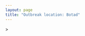 ```yaml
---
layout: page
title: "Outbreak location: Botad"
---
```

<div id="mapid">
<script src="https://buda-magenta.github.io/hazard_map/load_map.js"></script>
><script>
var marker_outbreak = L.marker([22.168600, 71.668500],{"autoPan": true}).addTo(map); marker_outbreak.bindTooltip("Botad").openTooltip();

var circle_1 = L.circle([22.750000, 71.666667], {"pane": "markerPane", "color": "red", "fill": true, "fillOpacity": 0.2, "fillRule": "evenodd", "lineCap": "round", "lineJoin": "round", "opacity": 1.0, "radius": 220368, "stroke": true, "weight": 3}).addTo(map);
circle_1.bindTooltip("Surendranagar<br>rank: 1<br>hazard index: 0.220368")
circle_1.bindPopup('<a href="https://buda-magenta.github.io/hazard_map/Surendranagar">Surendranagar</a>')

var circle_2 = L.circle([21.771884, 72.141645], {"pane": "markerPane", "color": "red", "fill": true, "fillOpacity": 0.2, "fillRule": "evenodd", "lineCap": "round", "lineJoin": "round", "opacity": 1.0, "radius": 69121, "stroke": true, "weight": 3}).addTo(map);
circle_2.bindTooltip("Bhavnagar<br>rank: 2<br>hazard index: 0.069121")
circle_2.bindPopup('<a href="https://buda-magenta.github.io/hazard_map/Bhavnagar">Bhavnagar</a>')

var circle_3 = L.circle([23.021624, 72.579707], {"pane": "markerPane", "color": "red", "fill": true, "fillOpacity": 0.2, "fillRule": "evenodd", "lineCap": "round", "lineJoin": "round", "opacity": 1.0, "radius": 23648, "stroke": true, "weight": 3}).addTo(map);
circle_3.bindTooltip("Ahmedabad<br>rank: 3<br>hazard index: 0.023648")
circle_3.bindPopup('<a href="https://buda-magenta.github.io/hazard_map/Ahmedabad">Ahmedabad</a>')

var circle_4 = L.circle([21.170200, 72.831100], {"pane": "markerPane", "color": "red", "fill": true, "fillOpacity": 0.2, "fillRule": "evenodd", "lineCap": "round", "lineJoin": "round", "opacity": 1.0, "radius": 18258, "stroke": true, "weight": 3}).addTo(map);
circle_4.bindTooltip("Surat<br>rank: 4<br>hazard index: 0.018259")
circle_4.bindPopup('<a href="https://buda-magenta.github.io/hazard_map/Surat">Surat</a>')

var circle_5 = L.circle([22.305199, 70.802833], {"pane": "markerPane", "color": "red", "fill": true, "fillOpacity": 0.2, "fillRule": "evenodd", "lineCap": "round", "lineJoin": "round", "opacity": 1.0, "radius": 12310, "stroke": true, "weight": 3}).addTo(map);
circle_5.bindTooltip("Rajkot<br>rank: 5<br>hazard index: 0.012311")
circle_5.bindPopup('<a href="https://buda-magenta.github.io/hazard_map/Rajkot">Rajkot</a>')

var circle_6 = L.circle([22.297314, 73.194257], {"pane": "markerPane", "color": "red", "fill": true, "fillOpacity": 0.2, "fillRule": "evenodd", "lineCap": "round", "lineJoin": "round", "opacity": 1.0, "radius": 6823, "stroke": true, "weight": 3}).addTo(map);
circle_6.bindTooltip("Vadodara<br>rank: 6<br>hazard index: 0.006823")
circle_6.bindPopup('<a href="https://buda-magenta.github.io/hazard_map/Vadodara">Vadodara</a>')

var circle_7 = L.circle([19.075990, 72.877393], {"pane": "markerPane", "color": "red", "fill": true, "fillOpacity": 0.2, "fillRule": "evenodd", "lineCap": "round", "lineJoin": "round", "opacity": 1.0, "radius": 6783, "stroke": true, "weight": 3}).addTo(map);
circle_7.bindTooltip("Mumbai<br>rank: 7<br>hazard index: 0.006783")
circle_7.bindPopup('<a href="https://buda-magenta.github.io/hazard_map/Mumbai">Mumbai</a>')

var circle_8 = L.circle([22.473242, 70.055210], {"pane": "markerPane", "color": "red", "fill": true, "fillOpacity": 0.2, "fillRule": "evenodd", "lineCap": "round", "lineJoin": "round", "opacity": 1.0, "radius": 3674, "stroke": true, "weight": 3}).addTo(map);
circle_8.bindTooltip("Jamnagar<br>rank: 8<br>hazard index: 0.003675")
circle_8.bindPopup('<a href="https://buda-magenta.github.io/hazard_map/Jamnagar">Jamnagar</a>')

var circle_9 = L.circle([22.910184, 69.899418], {"pane": "markerPane", "color": "red", "fill": true, "fillOpacity": 0.2, "fillRule": "evenodd", "lineCap": "round", "lineJoin": "round", "opacity": 1.0, "radius": 1879, "stroke": true, "weight": 3}).addTo(map);
circle_9.bindTooltip("Bhadreshwar<br>rank: 9<br>hazard index: 0.001880")
circle_9.bindPopup('<a href="https://buda-magenta.github.io/hazard_map/Bhadreshwar">Bhadreshwar</a>')

var circle_10 = L.circle([20.866667, 70.750000], {"pane": "markerPane", "color": "red", "fill": true, "fillOpacity": 0.2, "fillRule": "evenodd", "lineCap": "round", "lineJoin": "round", "opacity": 1.0, "radius": 1865, "stroke": true, "weight": 3}).addTo(map);
circle_10.bindTooltip("Amreli<br>rank: 10<br>hazard index: 0.001865")
circle_10.bindPopup('<a href="https://buda-magenta.github.io/hazard_map/Amreli">Amreli</a>')

var circle_11 = L.circle([21.764059, 70.616660], {"pane": "markerPane", "color": "red", "fill": true, "fillOpacity": 0.2, "fillRule": "evenodd", "lineCap": "round", "lineJoin": "round", "opacity": 1.0, "radius": 1724, "stroke": true, "weight": 3}).addTo(map);
circle_11.bindTooltip("Jetpur Navagadh<br>rank: 11<br>hazard index: 0.001725")
circle_11.bindPopup('<a href="https://buda-magenta.github.io/hazard_map/Jetpur_Navagadh">Jetpur Navagadh</a>')

var circle_12 = L.circle([21.972182, 70.795524], {"pane": "markerPane", "color": "red", "fill": true, "fillOpacity": 0.2, "fillRule": "evenodd", "lineCap": "round", "lineJoin": "round", "opacity": 1.0, "radius": 1627, "stroke": true, "weight": 3}).addTo(map);
circle_12.bindTooltip("Gondal<br>rank: 12<br>hazard index: 0.001628")
circle_12.bindPopup('<a href="https://buda-magenta.github.io/hazard_map/Gondal">Gondal</a>')

var circle_13 = L.circle([21.517410, 70.464275], {"pane": "markerPane", "color": "red", "fill": true, "fillOpacity": 0.2, "fillRule": "evenodd", "lineCap": "round", "lineJoin": "round", "opacity": 1.0, "radius": 1018, "stroke": true, "weight": 3}).addTo(map);
circle_13.bindTooltip("Junagadh<br>rank: 13<br>hazard index: 0.001018")
circle_13.bindPopup('<a href="https://buda-magenta.github.io/hazard_map/Junagadh">Junagadh</a>')

var circle_14 = L.circle([23.774057, 71.683735], {"pane": "markerPane", "color": "red", "fill": true, "fillOpacity": 0.2, "fillRule": "evenodd", "lineCap": "round", "lineJoin": "round", "opacity": 1.0, "radius": 884, "stroke": true, "weight": 3}).addTo(map);
circle_14.bindTooltip("Patan<br>rank: 14<br>hazard index: 0.000885")
circle_14.bindPopup('<a href="https://buda-magenta.github.io/hazard_map/Patan">Patan</a>')

var circle_15 = L.circle([23.071874, 70.131715], {"pane": "markerPane", "color": "red", "fill": true, "fillOpacity": 0.2, "fillRule": "evenodd", "lineCap": "round", "lineJoin": "round", "opacity": 1.0, "radius": 790, "stroke": true, "weight": 3}).addTo(map);
circle_15.bindTooltip("Gandhidham<br>rank: 15<br>hazard index: 0.000791")
circle_15.bindPopup('<a href="https://buda-magenta.github.io/hazard_map/Gandhidham">Gandhidham</a>')

var circle_16 = L.circle([22.558499, 72.962563], {"pane": "markerPane", "color": "red", "fill": true, "fillOpacity": 0.2, "fillRule": "evenodd", "lineCap": "round", "lineJoin": "round", "opacity": 1.0, "radius": 699, "stroke": true, "weight": 3}).addTo(map);
circle_16.bindTooltip("Anand<br>rank: 16<br>hazard index: 0.000699")
circle_16.bindPopup('<a href="https://buda-magenta.github.io/hazard_map/Anand">Anand</a>')

var circle_17 = L.circle([22.689507, 72.871520], {"pane": "markerPane", "color": "red", "fill": true, "fillOpacity": 0.2, "fillRule": "evenodd", "lineCap": "round", "lineJoin": "round", "opacity": 1.0, "radius": 695, "stroke": true, "weight": 3}).addTo(map);
circle_17.bindTooltip("Nadiad<br>rank: 17<br>hazard index: 0.000696")
circle_17.bindPopup('<a href="https://buda-magenta.github.io/hazard_map/Nadiad">Nadiad</a>')

var circle_18 = L.circle([23.223288, 72.649227], {"pane": "markerPane", "color": "red", "fill": true, "fillOpacity": 0.2, "fillRule": "evenodd", "lineCap": "round", "lineJoin": "round", "opacity": 1.0, "radius": 693, "stroke": true, "weight": 3}).addTo(map);
circle_18.bindTooltip("Gandhinagar<br>rank: 18<br>hazard index: 0.000694")
circle_18.bindPopup('<a href="https://buda-magenta.github.io/hazard_map/Gandhinagar">Gandhinagar</a>')

var circle_19 = L.circle([28.651718, 77.221939], {"pane": "markerPane", "color": "red", "fill": true, "fillOpacity": 0.2, "fillRule": "evenodd", "lineCap": "round", "lineJoin": "round", "opacity": 1.0, "radius": 627, "stroke": true, "weight": 3}).addTo(map);
circle_19.bindTooltip("Delhi<br>rank: 19<br>hazard index: 0.000628")
circle_19.bindPopup('<a href="https://buda-magenta.github.io/hazard_map/Delhi">Delhi</a>')

var circle_20 = L.circle([23.666667, 72.500000], {"pane": "markerPane", "color": "red", "fill": true, "fillOpacity": 0.2, "fillRule": "evenodd", "lineCap": "round", "lineJoin": "round", "opacity": 1.0, "radius": 587, "stroke": true, "weight": 3}).addTo(map);
circle_20.bindTooltip("Mahesana<br>rank: 20<br>hazard index: 0.000587")
circle_20.bindPopup('<a href="https://buda-magenta.github.io/hazard_map/Mahesana">Mahesana</a>')

var circle_21 = L.circle([21.750000, 73.000000], {"pane": "markerPane", "color": "red", "fill": true, "fillOpacity": 0.2, "fillRule": "evenodd", "lineCap": "round", "lineJoin": "round", "opacity": 1.0, "radius": 536, "stroke": true, "weight": 3}).addTo(map);
circle_21.bindTooltip("Bharuch<br>rank: 21<br>hazard index: 0.000537")
circle_21.bindPopup('<a href="https://buda-magenta.github.io/hazard_map/Bharuch">Bharuch</a>')

var circle_22 = L.circle([20.952407, 72.932383], {"pane": "markerPane", "color": "red", "fill": true, "fillOpacity": 0.2, "fillRule": "evenodd", "lineCap": "round", "lineJoin": "round", "opacity": 1.0, "radius": 510, "stroke": true, "weight": 3}).addTo(map);
circle_22.bindTooltip("Navsari<br>rank: 22<br>hazard index: 0.000510")
circle_22.bindPopup('<a href="https://buda-magenta.github.io/hazard_map/Navsari">Navsari</a>')

var circle_23 = L.circle([20.905700, 70.378100], {"pane": "markerPane", "color": "red", "fill": true, "fillOpacity": 0.2, "fillRule": "evenodd", "lineCap": "round", "lineJoin": "round", "opacity": 1.0, "radius": 488, "stroke": true, "weight": 3}).addTo(map);
circle_23.bindTooltip("Veraval<br>rank: 23<br>hazard index: 0.000489")
circle_23.bindPopup('<a href="https://buda-magenta.github.io/hazard_map/Veraval">Veraval</a>')

var circle_24 = L.circle([22.610318, 73.461706], {"pane": "markerPane", "color": "red", "fill": true, "fillOpacity": 0.2, "fillRule": "evenodd", "lineCap": "round", "lineJoin": "round", "opacity": 1.0, "radius": 465, "stroke": true, "weight": 3}).addTo(map);
circle_24.bindTooltip("Kalol<br>rank: 24<br>hazard index: 0.000465")
circle_24.bindPopup('<a href="https://buda-magenta.github.io/hazard_map/Kalol">Kalol</a>')

var circle_25 = L.circle([19.194329, 72.970178], {"pane": "markerPane", "color": "red", "fill": true, "fillOpacity": 0.2, "fillRule": "evenodd", "lineCap": "round", "lineJoin": "round", "opacity": 1.0, "radius": 379, "stroke": true, "weight": 3}).addTo(map);
circle_25.bindTooltip("Thane<br>rank: 25<br>hazard index: 0.000379")
circle_25.bindPopup('<a href="https://buda-magenta.github.io/hazard_map/Thane">Thane</a>')

var circle_26 = L.circle([26.296772, 73.035143], {"pane": "markerPane", "color": "red", "fill": true, "fillOpacity": 0.2, "fillRule": "evenodd", "lineCap": "round", "lineJoin": "round", "opacity": 1.0, "radius": 293, "stroke": true, "weight": 3}).addTo(map);
circle_26.bindTooltip("Jodhpur<br>rank: 26<br>hazard index: 0.000294")
circle_26.bindPopup('<a href="https://buda-magenta.github.io/hazard_map/Jodhpur">Jodhpur</a>')

var circle_27 = L.circle([18.521428, 73.854454], {"pane": "markerPane", "color": "red", "fill": true, "fillOpacity": 0.2, "fillRule": "evenodd", "lineCap": "round", "lineJoin": "round", "opacity": 1.0, "radius": 283, "stroke": true, "weight": 3}).addTo(map);
circle_27.bindTooltip("Pune<br>rank: 27<br>hazard index: 0.000283")
circle_27.bindPopup('<a href="https://buda-magenta.github.io/hazard_map/Pune">Pune</a>')

var circle_28 = L.circle([21.640900, 69.611000], {"pane": "markerPane", "color": "red", "fill": true, "fillOpacity": 0.2, "fillRule": "evenodd", "lineCap": "round", "lineJoin": "round", "opacity": 1.0, "radius": 282, "stroke": true, "weight": 3}).addTo(map);
circle_28.bindTooltip("Porbandar<br>rank: 28<br>hazard index: 0.000282")
circle_28.bindPopup('<a href="https://buda-magenta.github.io/hazard_map/Porbandar">Porbandar</a>')

var circle_29 = L.circle([20.432402, 73.141172], {"pane": "markerPane", "color": "red", "fill": true, "fillOpacity": 0.2, "fillRule": "evenodd", "lineCap": "round", "lineJoin": "round", "opacity": 1.0, "radius": 279, "stroke": true, "weight": 3}).addTo(map);
circle_29.bindTooltip("Valsad<br>rank: 29<br>hazard index: 0.000280")
circle_29.bindPopup('<a href="https://buda-magenta.github.io/hazard_map/Valsad">Valsad</a>')

var circle_30 = L.circle([20.843512, 75.525927], {"pane": "markerPane", "color": "red", "fill": true, "fillOpacity": 0.2, "fillRule": "evenodd", "lineCap": "round", "lineJoin": "round", "opacity": 1.0, "radius": 251, "stroke": true, "weight": 3}).addTo(map);
circle_30.bindTooltip("Jalgaon<br>rank: 30<br>hazard index: 0.000251")
circle_30.bindPopup('<a href="https://buda-magenta.github.io/hazard_map/Jalgaon">Jalgaon</a>')

var circle_31 = L.circle([19.439885, 72.880383], {"pane": "markerPane", "color": "red", "fill": true, "fillOpacity": 0.2, "fillRule": "evenodd", "lineCap": "round", "lineJoin": "round", "opacity": 1.0, "radius": 243, "stroke": true, "weight": 3}).addTo(map);
circle_31.bindTooltip("Vasai<br>rank: 31<br>hazard index: 0.000244")
circle_31.bindPopup('<a href="https://buda-magenta.github.io/hazard_map/Vasai">Vasai</a>')

var circle_32 = L.circle([26.915458, 75.818982], {"pane": "markerPane", "color": "red", "fill": true, "fillOpacity": 0.2, "fillRule": "evenodd", "lineCap": "round", "lineJoin": "round", "opacity": 1.0, "radius": 241, "stroke": true, "weight": 3}).addTo(map);
circle_32.bindTooltip("Jaipur<br>rank: 32<br>hazard index: 0.000241")
circle_32.bindPopup('<a href="https://buda-magenta.github.io/hazard_map/Jaipur">Jaipur</a>')

var circle_33 = L.circle([12.979120, 77.591300], {"pane": "markerPane", "color": "red", "fill": true, "fillOpacity": 0.2, "fillRule": "evenodd", "lineCap": "round", "lineJoin": "round", "opacity": 1.0, "radius": 192, "stroke": true, "weight": 3}).addTo(map);
circle_33.bindTooltip("Bangalore<br>rank: 33<br>hazard index: 0.000193")
circle_33.bindPopup('<a href="https://buda-magenta.github.io/hazard_map/Bangalore">Bangalore</a>')

var circle_34 = L.circle([24.170979, 72.436638], {"pane": "markerPane", "color": "red", "fill": true, "fillOpacity": 0.2, "fillRule": "evenodd", "lineCap": "round", "lineJoin": "round", "opacity": 1.0, "radius": 186, "stroke": true, "weight": 3}).addTo(map);
circle_34.bindTooltip("Palanpur<br>rank: 34<br>hazard index: 0.000187")
circle_34.bindPopup('<a href="https://buda-magenta.github.io/hazard_map/Palanpur">Palanpur</a>')

var circle_35 = L.circle([25.264902, 82.985787], {"pane": "markerPane", "color": "red", "fill": true, "fillOpacity": 0.2, "fillRule": "evenodd", "lineCap": "round", "lineJoin": "round", "opacity": 1.0, "radius": 184, "stroke": true, "weight": 3}).addTo(map);
circle_35.bindTooltip("Morvi<br>rank: 35<br>hazard index: 0.000185")
circle_35.bindPopup('<a href="https://buda-magenta.github.io/hazard_map/Morvi">Morvi</a>')

var circle_36 = L.circle([24.268349, 72.204387], {"pane": "markerPane", "color": "red", "fill": true, "fillOpacity": 0.2, "fillRule": "evenodd", "lineCap": "round", "lineJoin": "round", "opacity": 1.0, "radius": 168, "stroke": true, "weight": 3}).addTo(map);
circle_36.bindTooltip("Deesa<br>rank: 36<br>hazard index: 0.000169")
circle_36.bindPopup('<a href="https://buda-magenta.github.io/hazard_map/Deesa">Deesa</a>')

var circle_37 = L.circle([20.011247, 73.790236], {"pane": "markerPane", "color": "red", "fill": true, "fillOpacity": 0.2, "fillRule": "evenodd", "lineCap": "round", "lineJoin": "round", "opacity": 1.0, "radius": 126, "stroke": true, "weight": 3}).addTo(map);
circle_37.bindTooltip("Nashik<br>rank: 37<br>hazard index: 0.000127")
circle_37.bindPopup('<a href="https://buda-magenta.github.io/hazard_map/Nashik">Nashik</a>')

var circle_38 = L.circle([26.469100, 74.639000], {"pane": "markerPane", "color": "red", "fill": true, "fillOpacity": 0.2, "fillRule": "evenodd", "lineCap": "round", "lineJoin": "round", "opacity": 1.0, "radius": 118, "stroke": true, "weight": 3}).addTo(map);
circle_38.bindTooltip("Ajmer<br>rank: 38<br>hazard index: 0.000119")
circle_38.bindPopup('<a href="https://buda-magenta.github.io/hazard_map/Ajmer">Ajmer</a>')

var circle_39 = L.circle([21.365999, 74.284004], {"pane": "markerPane", "color": "red", "fill": true, "fillOpacity": 0.2, "fillRule": "evenodd", "lineCap": "round", "lineJoin": "round", "opacity": 1.0, "radius": 111, "stroke": true, "weight": 3}).addTo(map);
circle_39.bindTooltip("Nandurbar<br>rank: 39<br>hazard index: 0.000111")
circle_39.bindPopup('<a href="https://buda-magenta.github.io/hazard_map/Nandurbar">Nandurbar</a>')

var circle_40 = L.circle([17.388786, 78.461065], {"pane": "markerPane", "color": "red", "fill": true, "fillOpacity": 0.2, "fillRule": "evenodd", "lineCap": "round", "lineJoin": "round", "opacity": 1.0, "radius": 110, "stroke": true, "weight": 3}).addTo(map);
circle_40.bindTooltip("Hyderabad<br>rank: 40<br>hazard index: 0.000110")
circle_40.bindPopup('<a href="https://buda-magenta.github.io/hazard_map/Hyderabad">Hyderabad</a>')

var circle_41 = L.circle([22.541418, 88.357691], {"pane": "markerPane", "color": "red", "fill": true, "fillOpacity": 0.2, "fillRule": "evenodd", "lineCap": "round", "lineJoin": "round", "opacity": 1.0, "radius": 108, "stroke": true, "weight": 3}).addTo(map);
circle_41.bindTooltip("Kolkata<br>rank: 41<br>hazard index: 0.000109")
circle_41.bindPopup('<a href="https://buda-magenta.github.io/hazard_map/Kolkata">Kolkata</a>')

var circle_42 = L.circle([13.083694, 80.270186], {"pane": "markerPane", "color": "red", "fill": true, "fillOpacity": 0.2, "fillRule": "evenodd", "lineCap": "round", "lineJoin": "round", "opacity": 1.0, "radius": 107, "stroke": true, "weight": 3}).addTo(map);
circle_42.bindTooltip("Chennai<br>rank: 42<br>hazard index: 0.000108")
circle_42.bindPopup('<a href="https://buda-magenta.github.io/hazard_map/Chennai">Chennai</a>')

var circle_43 = L.circle([22.778500, 73.624516], {"pane": "markerPane", "color": "red", "fill": true, "fillOpacity": 0.2, "fillRule": "evenodd", "lineCap": "round", "lineJoin": "round", "opacity": 1.0, "radius": 104, "stroke": true, "weight": 3}).addTo(map);
circle_43.bindTooltip("Godhra<br>rank: 43<br>hazard index: 0.000105")
circle_43.bindPopup('<a href="https://buda-magenta.github.io/hazard_map/Godhra">Godhra</a>')

var circle_44 = L.circle([20.993276, 75.839983], {"pane": "markerPane", "color": "red", "fill": true, "fillOpacity": 0.2, "fillRule": "evenodd", "lineCap": "round", "lineJoin": "round", "opacity": 1.0, "radius": 103, "stroke": true, "weight": 3}).addTo(map);
circle_44.bindTooltip("Bhusawal<br>rank: 44<br>hazard index: 0.000103")
circle_44.bindPopup('<a href="https://buda-magenta.github.io/hazard_map/Bhusawal">Bhusawal</a>')

var circle_45 = L.circle([22.901200, 88.389900], {"pane": "markerPane", "color": "red", "fill": true, "fillOpacity": 0.2, "fillRule": "evenodd", "lineCap": "round", "lineJoin": "round", "opacity": 1.0, "radius": 102, "stroke": true, "weight": 3}).addTo(map);
circle_45.bindTooltip("Hugli-Chinsurah<br>rank: 45<br>hazard index: 0.000103")
circle_45.bindPopup('<a href="https://buda-magenta.github.io/hazard_map/Hugli-Chinsurah">Hugli-Chinsurah</a>')

var circle_46 = L.circle([26.505476, 93.977739], {"pane": "markerPane", "color": "red", "fill": true, "fillOpacity": 0.2, "fillRule": "evenodd", "lineCap": "round", "lineJoin": "round", "opacity": 1.0, "radius": 97, "stroke": true, "weight": 3}).addTo(map);
circle_46.bindTooltip("Chandan Nagar<br>rank: 46<br>hazard index: 0.000097")
circle_46.bindPopup('<a href="https://buda-magenta.github.io/hazard_map/Chandan_Nagar">Chandan Nagar</a>')

var circle_47 = L.circle([23.247245, 69.668339], {"pane": "markerPane", "color": "red", "fill": true, "fillOpacity": 0.2, "fillRule": "evenodd", "lineCap": "round", "lineJoin": "round", "opacity": 1.0, "radius": 96, "stroke": true, "weight": 3}).addTo(map);
circle_47.bindTooltip("Bhuj<br>rank: 47<br>hazard index: 0.000096")
circle_47.bindPopup('<a href="https://buda-magenta.github.io/hazard_map/Bhuj">Bhuj</a>')

var circle_48 = L.circle([18.627929, 73.800983], {"pane": "markerPane", "color": "red", "fill": true, "fillOpacity": 0.2, "fillRule": "evenodd", "lineCap": "round", "lineJoin": "round", "opacity": 1.0, "radius": 95, "stroke": true, "weight": 3}).addTo(map);
circle_48.bindTooltip("Pimpri Chinchwad<br>rank: 48<br>hazard index: 0.000095")
circle_48.bindPopup('<a href="https://buda-magenta.github.io/hazard_map/Pimpri_Chinchwad">Pimpri Chinchwad</a>')

var circle_49 = L.circle([15.398403, 73.812918], {"pane": "markerPane", "color": "red", "fill": true, "fillOpacity": 0.2, "fillRule": "evenodd", "lineCap": "round", "lineJoin": "round", "opacity": 1.0, "radius": 78, "stroke": true, "weight": 3}).addTo(map);
circle_49.bindTooltip("Vasco Da Gama<br>rank: 49<br>hazard index: 0.000078")
circle_49.bindPopup('<a href="https://buda-magenta.github.io/hazard_map/Vasco_Da_Gama">Vasco Da Gama</a>')

var circle_50 = L.circle([22.974972, 88.434592], {"pane": "markerPane", "color": "red", "fill": true, "fillOpacity": 0.2, "fillRule": "evenodd", "lineCap": "round", "lineJoin": "round", "opacity": 1.0, "radius": 58, "stroke": true, "weight": 3}).addTo(map);
circle_50.bindTooltip("Kalyani<br>rank: 50<br>hazard index: 0.000058")
circle_50.bindPopup('<a href="https://buda-magenta.github.io/hazard_map/Kalyani">Kalyani</a>')

var circle_51 = L.circle([23.160894, 79.949770], {"pane": "markerPane", "color": "red", "fill": true, "fillOpacity": 0.2, "fillRule": "evenodd", "lineCap": "round", "lineJoin": "round", "opacity": 1.0, "radius": 57, "stroke": true, "weight": 3}).addTo(map);
circle_51.bindTooltip("Jabalpur<br>rank: 51<br>hazard index: 0.000057")
circle_51.bindPopup('<a href="https://buda-magenta.github.io/hazard_map/Jabalpur">Jabalpur</a>')

var circle_52 = L.circle([25.438130, 81.833800], {"pane": "markerPane", "color": "red", "fill": true, "fillOpacity": 0.2, "fillRule": "evenodd", "lineCap": "round", "lineJoin": "round", "opacity": 1.0, "radius": 53, "stroke": true, "weight": 3}).addTo(map);
circle_52.bindTooltip("Allahabad<br>rank: 52<br>hazard index: 0.000054")
circle_52.bindPopup('<a href="https://buda-magenta.github.io/hazard_map/Allahabad">Allahabad</a>')

var circle_53 = L.circle([28.015929, 73.317137], {"pane": "markerPane", "color": "red", "fill": true, "fillOpacity": 0.2, "fillRule": "evenodd", "lineCap": "round", "lineJoin": "round", "opacity": 1.0, "radius": 52, "stroke": true, "weight": 3}).addTo(map);
circle_53.bindTooltip("Bikaner<br>rank: 53<br>hazard index: 0.000053")
circle_53.bindPopup('<a href="https://buda-magenta.github.io/hazard_map/Bikaner">Bikaner</a>')

var circle_54 = L.circle([21.149813, 79.082056], {"pane": "markerPane", "color": "red", "fill": true, "fillOpacity": 0.2, "fillRule": "evenodd", "lineCap": "round", "lineJoin": "round", "opacity": 1.0, "radius": 52, "stroke": true, "weight": 3}).addTo(map);
circle_54.bindTooltip("Nagpur<br>rank: 54<br>hazard index: 0.000052")
circle_54.bindPopup('<a href="https://buda-magenta.github.io/hazard_map/Nagpur">Nagpur</a>')

var circle_55 = L.circle([26.838100, 80.934600], {"pane": "markerPane", "color": "red", "fill": true, "fillOpacity": 0.2, "fillRule": "evenodd", "lineCap": "round", "lineJoin": "round", "opacity": 1.0, "radius": 48, "stroke": true, "weight": 3}).addTo(map);
circle_55.bindTooltip("Lucknow<br>rank: 55<br>hazard index: 0.000049")
circle_55.bindPopup('<a href="https://buda-magenta.github.io/hazard_map/Lucknow">Lucknow</a>')

var circle_56 = L.circle([25.604091, 73.415609], {"pane": "markerPane", "color": "red", "fill": true, "fillOpacity": 0.2, "fillRule": "evenodd", "lineCap": "round", "lineJoin": "round", "opacity": 1.0, "radius": 45, "stroke": true, "weight": 3}).addTo(map);
circle_56.bindTooltip("Pali<br>rank: 56<br>hazard index: 0.000046")
circle_56.bindPopup('<a href="https://buda-magenta.github.io/hazard_map/Pali">Pali</a>')

var circle_57 = L.circle([25.335649, 83.007629], {"pane": "markerPane", "color": "red", "fill": true, "fillOpacity": 0.2, "fillRule": "evenodd", "lineCap": "round", "lineJoin": "round", "opacity": 1.0, "radius": 45, "stroke": true, "weight": 3}).addTo(map);
circle_57.bindTooltip("Varanasi<br>rank: 57<br>hazard index: 0.000046")
circle_57.bindPopup('<a href="https://buda-magenta.github.io/hazard_map/Varanasi">Varanasi</a>')

var circle_58 = L.circle([19.261944, 73.194760], {"pane": "markerPane", "color": "red", "fill": true, "fillOpacity": 0.2, "fillRule": "evenodd", "lineCap": "round", "lineJoin": "round", "opacity": 1.0, "radius": 42, "stroke": true, "weight": 3}).addTo(map);
circle_58.bindTooltip("Ulhas Nagar<br>rank: 58<br>hazard index: 0.000043")
circle_58.bindPopup('<a href="https://buda-magenta.github.io/hazard_map/Ulhas_Nagar">Ulhas Nagar</a>')

var circle_59 = L.circle([22.720362, 75.868200], {"pane": "markerPane", "color": "red", "fill": true, "fillOpacity": 0.2, "fillRule": "evenodd", "lineCap": "round", "lineJoin": "round", "opacity": 1.0, "radius": 41, "stroke": true, "weight": 3}).addTo(map);
circle_59.bindTooltip("Indore<br>rank: 59<br>hazard index: 0.000041")
circle_59.bindPopup('<a href="https://buda-magenta.github.io/hazard_map/Indore">Indore</a>')

var circle_60 = L.circle([19.295200, 72.854400], {"pane": "markerPane", "color": "red", "fill": true, "fillOpacity": 0.2, "fillRule": "evenodd", "lineCap": "round", "lineJoin": "round", "opacity": 1.0, "radius": 41, "stroke": true, "weight": 3}).addTo(map);
circle_60.bindTooltip("Mira-Bhayandar<br>rank: 60<br>hazard index: 0.000041")
circle_60.bindPopup('<a href="https://buda-magenta.github.io/hazard_map/Mira-Bhayandar">Mira-Bhayandar</a>')

var circle_61 = L.circle([23.493079, 74.348402], {"pane": "markerPane", "color": "red", "fill": true, "fillOpacity": 0.2, "fillRule": "evenodd", "lineCap": "round", "lineJoin": "round", "opacity": 1.0, "radius": 37, "stroke": true, "weight": 3}).addTo(map);
circle_61.bindTooltip("Banswara<br>rank: 61<br>hazard index: 0.000038")
circle_61.bindPopup('<a href="https://buda-magenta.github.io/hazard_map/Banswara">Banswara</a>')

var circle_62 = L.circle([17.636129, 74.298278], {"pane": "markerPane", "color": "red", "fill": true, "fillOpacity": 0.2, "fillRule": "evenodd", "lineCap": "round", "lineJoin": "round", "opacity": 1.0, "radius": 35, "stroke": true, "weight": 3}).addTo(map);
circle_62.bindTooltip("Satara<br>rank: 62<br>hazard index: 0.000035")
circle_62.bindPopup('<a href="https://buda-magenta.github.io/hazard_map/Satara">Satara</a>')

var circle_63 = L.circle([26.460914, 80.321759], {"pane": "markerPane", "color": "red", "fill": true, "fillOpacity": 0.2, "fillRule": "evenodd", "lineCap": "round", "lineJoin": "round", "opacity": 1.0, "radius": 33, "stroke": true, "weight": 3}).addTo(map);
circle_63.bindTooltip("Kanpur<br>rank: 63<br>hazard index: 0.000034")
circle_63.bindPopup('<a href="https://buda-magenta.github.io/hazard_map/Kanpur">Kanpur</a>')

var circle_64 = L.circle([25.531031, 78.652689], {"pane": "markerPane", "color": "red", "fill": true, "fillOpacity": 0.2, "fillRule": "evenodd", "lineCap": "round", "lineJoin": "round", "opacity": 1.0, "radius": 33, "stroke": true, "weight": 3}).addTo(map);
circle_64.bindTooltip("Jhansi<br>rank: 64<br>hazard index: 0.000033")
circle_64.bindPopup('<a href="https://buda-magenta.github.io/hazard_map/Jhansi">Jhansi</a>')

var circle_65 = L.circle([19.362531, 73.078475], {"pane": "markerPane", "color": "red", "fill": true, "fillOpacity": 0.2, "fillRule": "evenodd", "lineCap": "round", "lineJoin": "round", "opacity": 1.0, "radius": 32, "stroke": true, "weight": 3}).addTo(map);
circle_65.bindTooltip("Bhiwandi<br>rank: 65<br>hazard index: 0.000033")
circle_65.bindPopup('<a href="https://buda-magenta.github.io/hazard_map/Bhiwandi">Bhiwandi</a>')

var circle_66 = L.circle([12.869810, 74.843008], {"pane": "markerPane", "color": "red", "fill": true, "fillOpacity": 0.2, "fillRule": "evenodd", "lineCap": "round", "lineJoin": "round", "opacity": 1.0, "radius": 32, "stroke": true, "weight": 3}).addTo(map);
circle_66.bindTooltip("Mangalore<br>rank: 66<br>hazard index: 0.000033")
circle_66.bindPopup('<a href="https://buda-magenta.github.io/hazard_map/Mangalore">Mangalore</a>')

var circle_67 = L.circle([26.099214, 74.312704], {"pane": "markerPane", "color": "red", "fill": true, "fillOpacity": 0.2, "fillRule": "evenodd", "lineCap": "round", "lineJoin": "round", "opacity": 1.0, "radius": 30, "stroke": true, "weight": 3}).addTo(map);
circle_67.bindTooltip("Beawar<br>rank: 67<br>hazard index: 0.000030")
circle_67.bindPopup('<a href="https://buda-magenta.github.io/hazard_map/Beawar">Beawar</a>')

var circle_68 = L.circle([9.931308, 76.267414], {"pane": "markerPane", "color": "red", "fill": true, "fillOpacity": 0.2, "fillRule": "evenodd", "lineCap": "round", "lineJoin": "round", "opacity": 1.0, "radius": 27, "stroke": true, "weight": 3}).addTo(map);
circle_68.bindTooltip("Kochi<br>rank: 68<br>hazard index: 0.000028")
circle_68.bindPopup('<a href="https://buda-magenta.github.io/hazard_map/Kochi">Kochi</a>')

var circle_69 = L.circle([25.196826, 76.000893], {"pane": "markerPane", "color": "red", "fill": true, "fillOpacity": 0.2, "fillRule": "evenodd", "lineCap": "round", "lineJoin": "round", "opacity": 1.0, "radius": 26, "stroke": true, "weight": 3}).addTo(map);
circle_69.bindTooltip("Kota<br>rank: 69<br>hazard index: 0.000027")
circle_69.bindPopup('<a href="https://buda-magenta.github.io/hazard_map/Kota">Kota</a>')

var circle_70 = L.circle([19.143607, 73.295535], {"pane": "markerPane", "color": "red", "fill": true, "fillOpacity": 0.2, "fillRule": "evenodd", "lineCap": "round", "lineJoin": "round", "opacity": 1.0, "radius": 24, "stroke": true, "weight": 3}).addTo(map);
circle_70.bindTooltip("Ambarnath<br>rank: 70<br>hazard index: 0.000025")
circle_70.bindPopup('<a href="https://buda-magenta.github.io/hazard_map/Ambarnath">Ambarnath</a>')

var circle_71 = L.circle([20.761862, 77.192172], {"pane": "markerPane", "color": "red", "fill": true, "fillOpacity": 0.2, "fillRule": "evenodd", "lineCap": "round", "lineJoin": "round", "opacity": 1.0, "radius": 24, "stroke": true, "weight": 3}).addTo(map);
circle_71.bindTooltip("Akola<br>rank: 71<br>hazard index: 0.000025")
circle_71.bindPopup('<a href="https://buda-magenta.github.io/hazard_map/Akola">Akola</a>')

var circle_72 = L.circle([31.292011, 75.568058], {"pane": "markerPane", "color": "red", "fill": true, "fillOpacity": 0.2, "fillRule": "evenodd", "lineCap": "round", "lineJoin": "round", "opacity": 1.0, "radius": 23, "stroke": true, "weight": 3}).addTo(map);
circle_72.bindTooltip("Jalandhar<br>rank: 72<br>hazard index: 0.000024")
circle_72.bindPopup('<a href="https://buda-magenta.github.io/hazard_map/Jalandhar">Jalandhar</a>')

var circle_73 = L.circle([27.175255, 78.009816], {"pane": "markerPane", "color": "red", "fill": true, "fillOpacity": 0.2, "fillRule": "evenodd", "lineCap": "round", "lineJoin": "round", "opacity": 1.0, "radius": 22, "stroke": true, "weight": 3}).addTo(map);
circle_73.bindTooltip("Agra<br>rank: 73<br>hazard index: 0.000022")
circle_73.bindPopup('<a href="https://buda-magenta.github.io/hazard_map/Agra">Agra</a>')

var circle_74 = L.circle([23.250000, 87.750000], {"pane": "markerPane", "color": "red", "fill": true, "fillOpacity": 0.2, "fillRule": "evenodd", "lineCap": "round", "lineJoin": "round", "opacity": 1.0, "radius": 19, "stroke": true, "weight": 3}).addTo(map);
circle_74.bindTooltip("Barddhaman<br>rank: 74<br>hazard index: 0.000020")
circle_74.bindPopup('<a href="https://buda-magenta.github.io/hazard_map/Barddhaman">Barddhaman</a>')

var circle_75 = L.circle([8.576971, 77.050125], {"pane": "markerPane", "color": "red", "fill": true, "fillOpacity": 0.2, "fillRule": "evenodd", "lineCap": "round", "lineJoin": "round", "opacity": 1.0, "radius": 18, "stroke": true, "weight": 3}).addTo(map);
circle_75.bindTooltip("Thiruvananthapuram<br>rank: 75<br>hazard index: 0.000019")
circle_75.bindPopup('<a href="https://buda-magenta.github.io/hazard_map/Thiruvananthapuram">Thiruvananthapuram</a>')

var circle_76 = L.circle([23.258486, 77.401989], {"pane": "markerPane", "color": "red", "fill": true, "fillOpacity": 0.2, "fillRule": "evenodd", "lineCap": "round", "lineJoin": "round", "opacity": 1.0, "radius": 18, "stroke": true, "weight": 3}).addTo(map);
circle_76.bindTooltip("Bhopal<br>rank: 76<br>hazard index: 0.000019")
circle_76.bindPopup('<a href="https://buda-magenta.github.io/hazard_map/Bhopal">Bhopal</a>')

var circle_77 = L.circle([23.174597, 75.785142], {"pane": "markerPane", "color": "red", "fill": true, "fillOpacity": 0.2, "fillRule": "evenodd", "lineCap": "round", "lineJoin": "round", "opacity": 1.0, "radius": 18, "stroke": true, "weight": 3}).addTo(map);
circle_77.bindTooltip("Ujjain<br>rank: 77<br>hazard index: 0.000018")
circle_77.bindPopup('<a href="https://buda-magenta.github.io/hazard_map/Ujjain">Ujjain</a>')

var circle_78 = L.circle([23.480592, 74.917790], {"pane": "markerPane", "color": "red", "fill": true, "fillOpacity": 0.2, "fillRule": "evenodd", "lineCap": "round", "lineJoin": "round", "opacity": 1.0, "radius": 17, "stroke": true, "weight": 3}).addTo(map);
circle_78.bindTooltip("Ratlam<br>rank: 78<br>hazard index: 0.000018")
circle_78.bindPopup('<a href="https://buda-magenta.github.io/hazard_map/Ratlam">Ratlam</a>')

var circle_79 = L.circle([21.237947, 81.633683], {"pane": "markerPane", "color": "red", "fill": true, "fillOpacity": 0.2, "fillRule": "evenodd", "lineCap": "round", "lineJoin": "round", "opacity": 1.0, "radius": 17, "stroke": true, "weight": 3}).addTo(map);
circle_79.bindTooltip("Raipur<br>rank: 79<br>hazard index: 0.000017")
circle_79.bindPopup('<a href="https://buda-magenta.github.io/hazard_map/Raipur">Raipur</a>')

var circle_80 = L.circle([21.154541, 77.644296], {"pane": "markerPane", "color": "red", "fill": true, "fillOpacity": 0.2, "fillRule": "evenodd", "lineCap": "round", "lineJoin": "round", "opacity": 1.0, "radius": 16, "stroke": true, "weight": 3}).addTo(map);
circle_80.bindTooltip("Amravati<br>rank: 80<br>hazard index: 0.000017")
circle_80.bindPopup('<a href="https://buda-magenta.github.io/hazard_map/Amravati">Amravati</a>')

var circle_81 = L.circle([28.428262, 77.002700], {"pane": "markerPane", "color": "red", "fill": true, "fillOpacity": 0.2, "fillRule": "evenodd", "lineCap": "round", "lineJoin": "round", "opacity": 1.0, "radius": 16, "stroke": true, "weight": 3}).addTo(map);
circle_81.bindTooltip("Gurgaon<br>rank: 81<br>hazard index: 0.000016")
circle_81.bindPopup('<a href="https://buda-magenta.github.io/hazard_map/Gurgaon">Gurgaon</a>')

var circle_82 = L.circle([11.258608, 75.778874], {"pane": "markerPane", "color": "red", "fill": true, "fillOpacity": 0.2, "fillRule": "evenodd", "lineCap": "round", "lineJoin": "round", "opacity": 1.0, "radius": 16, "stroke": true, "weight": 3}).addTo(map);
circle_82.bindTooltip("Kozhikode<br>rank: 82<br>hazard index: 0.000016")
circle_82.bindPopup('<a href="https://buda-magenta.github.io/hazard_map/Kozhikode">Kozhikode</a>')

var circle_83 = L.circle([24.500000, 81.000000], {"pane": "markerPane", "color": "red", "fill": true, "fillOpacity": 0.2, "fillRule": "evenodd", "lineCap": "round", "lineJoin": "round", "opacity": 1.0, "radius": 15, "stroke": true, "weight": 3}).addTo(map);
circle_83.bindTooltip("Satna<br>rank: 83<br>hazard index: 0.000015")
circle_83.bindPopup('<a href="https://buda-magenta.github.io/hazard_map/Satna">Satna</a>')

var circle_84 = L.circle([25.609324, 85.123525], {"pane": "markerPane", "color": "red", "fill": true, "fillOpacity": 0.2, "fillRule": "evenodd", "lineCap": "round", "lineJoin": "round", "opacity": 1.0, "radius": 14, "stroke": true, "weight": 3}).addTo(map);
circle_84.bindTooltip("Patna<br>rank: 84<br>hazard index: 0.000014")
circle_84.bindPopup('<a href="https://buda-magenta.github.io/hazard_map/Patna">Patna</a>')

var circle_85 = L.circle([32.718561, 74.858092], {"pane": "markerPane", "color": "red", "fill": true, "fillOpacity": 0.2, "fillRule": "evenodd", "lineCap": "round", "lineJoin": "round", "opacity": 1.0, "radius": 13, "stroke": true, "weight": 3}).addTo(map);
circle_85.bindTooltip("Jammu<br>rank: 85<br>hazard index: 0.000014")
circle_85.bindPopup('<a href="https://buda-magenta.github.io/hazard_map/Jammu">Jammu</a>')

var circle_86 = L.circle([17.849907, 75.276320], {"pane": "markerPane", "color": "red", "fill": true, "fillOpacity": 0.2, "fillRule": "evenodd", "lineCap": "round", "lineJoin": "round", "opacity": 1.0, "radius": 11, "stroke": true, "weight": 3}).addTo(map);
circle_86.bindTooltip("Solapur<br>rank: 86<br>hazard index: 0.000012")
circle_86.bindPopup('<a href="https://buda-magenta.github.io/hazard_map/Solapur">Solapur</a>')

var circle_87 = L.circle([23.795281, 86.430964], {"pane": "markerPane", "color": "red", "fill": true, "fillOpacity": 0.2, "fillRule": "evenodd", "lineCap": "round", "lineJoin": "round", "opacity": 1.0, "radius": 11, "stroke": true, "weight": 3}).addTo(map);
circle_87.bindTooltip("Dhanbad<br>rank: 87<br>hazard index: 0.000011")
circle_87.bindPopup('<a href="https://buda-magenta.github.io/hazard_map/Dhanbad">Dhanbad</a>')

var circle_88 = L.circle([11.001812, 76.962843], {"pane": "markerPane", "color": "red", "fill": true, "fillOpacity": 0.2, "fillRule": "evenodd", "lineCap": "round", "lineJoin": "round", "opacity": 1.0, "radius": 11, "stroke": true, "weight": 3}).addTo(map);
circle_88.bindTooltip("Coimbatore<br>rank: 88<br>hazard index: 0.000011")
circle_88.bindPopup('<a href="https://buda-magenta.github.io/hazard_map/Coimbatore">Coimbatore</a>')

var circle_89 = L.circle([19.250000, 74.750000], {"pane": "markerPane", "color": "red", "fill": true, "fillOpacity": 0.2, "fillRule": "evenodd", "lineCap": "round", "lineJoin": "round", "opacity": 1.0, "radius": 11, "stroke": true, "weight": 3}).addTo(map);
circle_89.bindTooltip("Ahmadnagar<br>rank: 89<br>hazard index: 0.000011")
circle_89.bindPopup('<a href="https://buda-magenta.github.io/hazard_map/Ahmadnagar">Ahmadnagar</a>')

var circle_90 = L.circle([24.578721, 73.686257], {"pane": "markerPane", "color": "red", "fill": true, "fillOpacity": 0.2, "fillRule": "evenodd", "lineCap": "round", "lineJoin": "round", "opacity": 1.0, "radius": 10, "stroke": true, "weight": 3}).addTo(map);
circle_90.bindTooltip("Udaipur<br>rank: 90<br>hazard index: 0.000011")
circle_90.bindPopup('<a href="https://buda-magenta.github.io/hazard_map/Udaipur">Udaipur</a>')

var circle_91 = L.circle([21.977864, 76.568828], {"pane": "markerPane", "color": "red", "fill": true, "fillOpacity": 0.2, "fillRule": "evenodd", "lineCap": "round", "lineJoin": "round", "opacity": 1.0, "radius": 9, "stroke": true, "weight": 3}).addTo(map);
circle_91.bindTooltip("Khandwa<br>rank: 91<br>hazard index: 0.000010")
circle_91.bindPopup('<a href="https://buda-magenta.github.io/hazard_map/Khandwa">Khandwa</a>')

var circle_92 = L.circle([16.508759, 80.618510], {"pane": "markerPane", "color": "red", "fill": true, "fillOpacity": 0.2, "fillRule": "evenodd", "lineCap": "round", "lineJoin": "round", "opacity": 1.0, "radius": 9, "stroke": true, "weight": 3}).addTo(map);
circle_92.bindTooltip("Vijayawada<br>rank: 92<br>hazard index: 0.000009")
circle_92.bindPopup('<a href="https://buda-magenta.github.io/hazard_map/Vijayawada">Vijayawada</a>')

var circle_93 = L.circle([30.733442, 76.779714], {"pane": "markerPane", "color": "red", "fill": true, "fillOpacity": 0.2, "fillRule": "evenodd", "lineCap": "round", "lineJoin": "round", "opacity": 1.0, "radius": 9, "stroke": true, "weight": 3}).addTo(map);
circle_93.bindTooltip("Chandigarh<br>rank: 93<br>hazard index: 0.000009")
circle_93.bindPopup('<a href="https://buda-magenta.github.io/hazard_map/Chandigarh">Chandigarh</a>')

var circle_94 = L.circle([12.305183, 76.655361], {"pane": "markerPane", "color": "red", "fill": true, "fillOpacity": 0.2, "fillRule": "evenodd", "lineCap": "round", "lineJoin": "round", "opacity": 1.0, "radius": 9, "stroke": true, "weight": 3}).addTo(map);
circle_94.bindTooltip("Mysore<br>rank: 94<br>hazard index: 0.000009")
circle_94.bindPopup('<a href="https://buda-magenta.github.io/hazard_map/Mysore">Mysore</a>')

var circle_95 = L.circle([19.877263, 75.339024], {"pane": "markerPane", "color": "red", "fill": true, "fillOpacity": 0.2, "fillRule": "evenodd", "lineCap": "round", "lineJoin": "round", "opacity": 1.0, "radius": 9, "stroke": true, "weight": 3}).addTo(map);
circle_95.bindTooltip("Aurangabad<br>rank: 95<br>hazard index: 0.000009")
circle_95.bindPopup('<a href="https://buda-magenta.github.io/hazard_map/Aurangabad">Aurangabad</a>')

var circle_96 = L.circle([25.895924, 82.437716], {"pane": "markerPane", "color": "red", "fill": true, "fillOpacity": 0.2, "fillRule": "evenodd", "lineCap": "round", "lineJoin": "round", "opacity": 1.0, "radius": 8, "stroke": true, "weight": 3}).addTo(map);
circle_96.bindTooltip("Badlapur<br>rank: 96<br>hazard index: 0.000009")
circle_96.bindPopup('<a href="https://buda-magenta.github.io/hazard_map/Badlapur">Badlapur</a>')

var circle_97 = L.circle([23.388901, 88.372439], {"pane": "markerPane", "color": "red", "fill": true, "fillOpacity": 0.2, "fillRule": "evenodd", "lineCap": "round", "lineJoin": "round", "opacity": 1.0, "radius": 8, "stroke": true, "weight": 3}).addTo(map);
circle_97.bindTooltip("Nabadwip<br>rank: 97<br>hazard index: 0.000009")
circle_97.bindPopup('<a href="https://buda-magenta.github.io/hazard_map/Nabadwip">Nabadwip</a>')

var circle_98 = L.circle([20.266777, 85.843559], {"pane": "markerPane", "color": "red", "fill": true, "fillOpacity": 0.2, "fillRule": "evenodd", "lineCap": "round", "lineJoin": "round", "opacity": 1.0, "radius": 8, "stroke": true, "weight": 3}).addTo(map);
circle_98.bindTooltip("Bhubaneswar<br>rank: 98<br>hazard index: 0.000008")
circle_98.bindPopup('<a href="https://buda-magenta.github.io/hazard_map/Bhubaneswar">Bhubaneswar</a>')

var circle_99 = L.circle([28.402979, 77.310384], {"pane": "markerPane", "color": "red", "fill": true, "fillOpacity": 0.2, "fillRule": "evenodd", "lineCap": "round", "lineJoin": "round", "opacity": 1.0, "radius": 8, "stroke": true, "weight": 3}).addTo(map);
circle_99.bindTooltip("Faridabad<br>rank: 99<br>hazard index: 0.000008")
circle_99.bindPopup('<a href="https://buda-magenta.github.io/hazard_map/Faridabad">Faridabad</a>')

var circle_100 = L.circle([27.060786, 74.176675], {"pane": "markerPane", "color": "red", "fill": true, "fillOpacity": 0.2, "fillRule": "evenodd", "lineCap": "round", "lineJoin": "round", "opacity": 1.0, "radius": 7, "stroke": true, "weight": 3}).addTo(map);
circle_100.bindTooltip("Nagaur<br>rank: 100<br>hazard index: 0.000008")
circle_100.bindPopup('<a href="https://buda-magenta.github.io/hazard_map/Nagaur">Nagaur</a>')
</script>
</div>